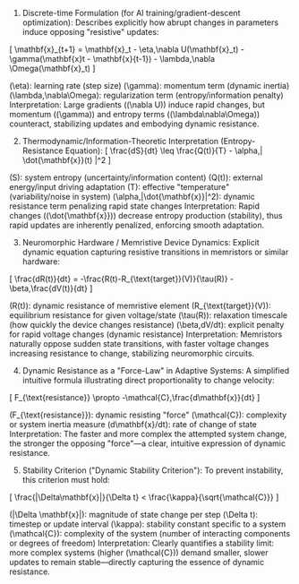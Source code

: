 1. Discrete-time Formulation (for AI training/gradient-descent optimization):
Describes explicitly how abrupt changes in parameters induce opposing "resistive" updates:

[
\mathbf{x}_{t+1} = \mathbf{x}_t - \eta,\nabla U(\mathbf{x}_t) - \gamma(\mathbf{x}t - \mathbf{x}{t-1}) - \lambda,\nabla \Omega(\mathbf{x}_t)
]

(\eta): learning rate (step size)
(\gamma): momentum term (dynamic inertia)
(\lambda,\nabla\Omega): regularization term (entropy/information penalty)
Interpretation:
Large gradients ((\nabla U)) induce rapid changes, but momentum ((\gamma)) and entropy terms ((\lambda\nabla\Omega)) counteract, stabilizing updates and embodying dynamic resistance.

2. Thermodynamic/Information-Theoretic Interpretation (Entropy-Resistance Equation):
[
\frac{dS}{dt} \leq \frac{Q(t)}{T} - \alpha,| \dot{\mathbf{x}}(t) |^2
]

(S): system entropy (uncertainty/information content)
(Q(t)): external energy/input driving adaptation
(T): effective "temperature" (variability/noise in system)
(\alpha,|\dot{\mathbf{x}}|^2): dynamic resistance term penalizing rapid state changes
Interpretation:
Rapid changes ((\dot{\mathbf{x}})) decrease entropy production (stability), thus rapid updates are inherently penalized, enforcing smooth adaptation.

3. Neuromorphic Hardware / Memristive Device Dynamics:
Explicit dynamic equation capturing resistive transitions in memristors or similar hardware:

[
\frac{dR(t)}{dt} = -\frac{R(t)-R_{\text{target}}(V)}{\tau(R)} - \beta,\frac{dV(t)}{dt}
]

(R(t)): dynamic resistance of memristive element
(R_{\text{target}}(V)): equilibrium resistance for given voltage/state
(\tau(R)): relaxation timescale (how quickly the device changes resistance)
(\beta,dV/dt): explicit penalty for rapid voltage changes (dynamic resistance)
Interpretation:
Memristors naturally oppose sudden state transitions, with faster voltage changes increasing resistance to change, stabilizing neuromorphic circuits.

4. Dynamic Resistance as a "Force-Law" in Adaptive Systems:
A simplified intuitive formula illustrating direct proportionality to change velocity:

[
F_{\text{resistance}} \propto -\mathcal{C},\frac{d\mathbf{x}}{dt}
]

(F_{\text{resistance}}): dynamic resisting "force"
(\mathcal{C}): complexity or system inertia measure
(d\mathbf{x}/dt): rate of change of state
Interpretation:
The faster and more complex the attempted system change, the stronger the opposing "force"—a clear, intuitive expression of dynamic resistance.

5. Stability Criterion ("Dynamic Stability Criterion"):
To prevent instability, this criterion must hold:

[
\frac{|\Delta\mathbf{x}|}{\Delta t} < \frac{\kappa}{\sqrt{\mathcal{C}}}
]

(|\Delta \mathbf{x}|): magnitude of state change per step
(\Delta t): timestep or update interval
(\kappa): stability constant specific to a system
(\mathcal{C}): complexity of the system (number of interacting components or degrees of freedom)
Interpretation:
Clearly quantifies a stability limit: more complex systems (higher (\mathcal{C})) demand smaller, slower updates to remain stable—directly capturing the essence of dynamic resistance.

